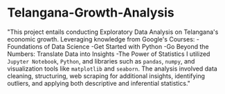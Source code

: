 # Telangana-Growth-Analysis
"This project entails conducting Exploratory Data Analysis on Telangana's economic growth. Leveraging knowledge from Google's Courses:
-Foundations of Data Science 
-Get Started with Python
-Go Beyond the Numbers: Translate Data into Insights
-The Power of Statistics
I utilized `Jupyter Notebook`, `Python`, and libraries such as `pandas`, `numpy`, and visualization tools like `matplotlib` and `seaborn`. The analysis involved data cleaning, structuring, web scraping for additional insights, identifying outliers, and applying both descriptive and inferential statistics."
